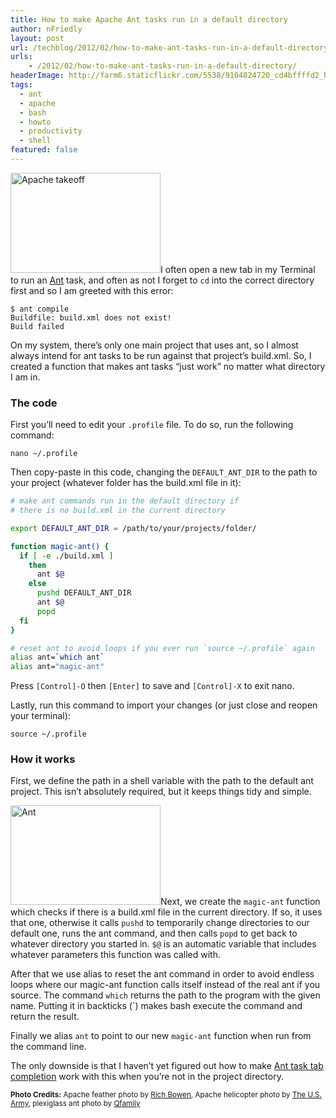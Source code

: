 ```yaml
---
title: How to make Apache Ant tasks run in a default directory
author: nFriedly
layout: post
url: /techblog/2012/02/how-to-make-ant-tasks-run-in-a-default-directory/
urls:
    - /2012/02/how-to-make-ant-tasks-run-in-a-default-directory/
headerImage: http://farm6.staticflickr.com/5538/9104824720_cd4bffffd2_h.jpg
tags:
  - ant
  - apache
  - bash
  - howto
  - productivity
  - shell
featured: false
---
```

<img src="http://farm8.staticflickr.com/7020/6668518895_0700a12958_m.jpg" width="240" height="160" alt="Apache takeoff" title="The other Apache, image courtesy of The U.S. Army" class="right" />I often open a new tab in my Terminal to run an [Ant][2] task, and often as not I forget to `cd` into the correct directory first and so I am greeted with this error:

	$ ant compile
	Buildfile: build.xml does not exist!
	Build failed

On my system, there&#8217;s only one main project that uses ant, so I almost always intend for ant tasks to be run against that project&#8217;s build.xml. So, I created a function that makes ant tasks &#8220;just work&#8221; no matter what directory I am in.

<!--more-->

### The code

First you&#8217;ll need to edit your `.profile` file. To do so, run the following command:

`nano ~/.profile`

Then copy-paste in this code, changing the `DEFAULT_ANT_DIR` to the path to your project (whatever folder has the build.xml file in it):

``` bash
# make ant commands run in the default directory if
# there is no build.xml in the current directory

export DEFAULT_ANT_DIR = /path/to/your/projects/folder/

function magic-ant() {
  if [ -e ./build.xml ]
	then
	  ant $@                                                                    
	else
	  pushd DEFAULT_ANT_DIR
	  ant $@
	  popd
  fi
}

# reset ant to avoid loops if you ever run `source ~/.profile` again
alias ant=`which ant`
alias ant="magic-ant"
```

Press `[Control]-O` then `[Enter]` to save and `[Control]-X` to exit nano.

Lastly, run this command to import your changes (or just close and reopen your terminal):

`source ~/.profile`

### How it works

First, we define the path in a shell variable with the path to the default ant project. This isn&#8217;t absolutely required, but it keeps things tidy and simple.

<img src="http://farm1.staticflickr.com/95/235488979_24ead7f4dc_m.jpg" width="240" height="159" alt="Ant" class="left" />Next, we create the `magic-ant` function which checks if there is a build.xml file in the current directory. If so, it uses that one, otherwise it calls `pushd` to temporarily change directories to our default one, runs the ant command, and then calls `popd` to get back to whatever directory you started in. `$@` is an automatic variable that includes whatever parameters this function was called with.

After that we use alias to reset the ant command in order to avoid endless loops where our magic-ant function calls itself instead of the real ant if you source. The command `which` returns the path to the program with the given name. Putting it in backticks (\`) makes bash execute the command and return the result.

Finally we alias `ant` to point to our new `magic-ant` function when run from the command line.

The only downside is that I haven&#8217;t yet figured out how to make [Ant task tab completion][4] work with this when you&#8217;re not in the project directory.

<p class="meta"><small class="photocredit"><b>Photo Credits:</b> 
Apache feather photo by <a href="http://www.flickr.com/photos/rbowen/9104824720/">Rich Bowen</a>, 
Apache helicopter photo by <a href="http://www.flickr.com/photos/soldiersmediacenter/6668518895/">The U.S. Army</a>,
plexiglass ant photo by <a href="http://www.flickr.com/photos/dasqfamily/235488979/">Qfamily</a>
</small></p>


 [2]: http://ant.apache.org/
 [4]: http://matthew.mceachen.us/blog/ant-bash-completion-on-mac-os-x-43.html
